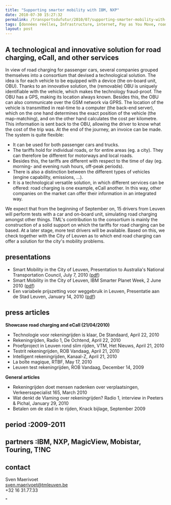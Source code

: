 ```yaml
---
title: "Supporting smarter mobility with IBM, NXP"
date: 2010-07-30 15:27:32
permalink: /transportsdufutur/2010/07/supporting-smarter-mobility-with-ibm-nxp.html
tags: [données réelles, Infrastructure, internet, Pay as You Move, roadpricing, TIC]
layout: post
---
```


<h2 class="ondertitel">A technological and innovative solution for road charging, eCall, and other services</h2> <p>In view of road charging for passenger cars, several companies grouped themselves into a consortium that devised a technological solution. The idea is for each vehicle to be equipped with a device (the on-board unit, OBU). Thanks to an innovative solution, the (removable) OBU is uniquely identifiable with the vehicle, which makes the technology fraud-proof. The OBU has a GPS, making its location always known. Besides this, the OBU can also communicate over the GSM network via GPRS. The location of the vehicle is transmitted in real-time to a computer (the back-end server), which on the one hand determines the exact position of the vehicle (the map-matching), and on the other hand calculates the cost per kilometre. This information is sent back to the OBU, allowing the driver to know what the cost of the trip was. At the end of the journey, an invoice can be made. The system is quite flexible: </p> <ul> <li>It can be used for both passenger cars and trucks. </li> <li>The tariffs hold for individual roads, or for entire areas (eg. a city). They can therefore be different for motorways and local roads. </li> <li>Besides this, the tariffs are different with respect to the time of day (eg. morning- and evening rush hours, off-peak periods). </li> <li>There is also a distinction between the different types of vehicles (engine capability, emissions, ...). </li> <li>It is a technological versatile solution, in which different services can be offered: road charging is one example, eCall another. In this way, other companies on the market can offer their information in an integrated way. </li> </ul> <p>We expect that from the beginning of September on, 15 drivers from Leuven will perform tests with a car and on-board unit, simulating road charging amongst other things. TML's contribution to the consortium is mainly the construction of a solid support on which the tariffs for road charging can be based. At a later stage, more test drivers will be available. Based on this, we check together with the City of Leuven as to which end road charging can offer a solution for the city's mobility problems. </p> <h2>presentations</h2> <ul> <li>Smart Mobility in the City of Leuven, Presentation to Australia's National Transportation Council, July 7, 2010 (<a href="https://gabrielplassat.github.io/transportsdufutur/wp-content/uploads/sites/6/2010/07/2010-07-07-ntc.pdf" target="_blank">pdf</a>) </li> <li>Smart Mobility in the City of Leuven, IBM Smarter Planet Week, 2 June 2010 (<a href="https://gabrielplassat.github.io/transportsdufutur/wp-content/uploads/sites/6/2010/07/2010-06-02-ibm-innovation-week-tml.pdf" target="_blank">pdf</a>) </li> <li>Een variabele prijszetting voor weggebruik in Leuven, Presentatie aan de Stad Leuven, January 14, 2010 (<a href="https://gabrielplassat.github.io/transportsdufutur/wp-content/uploads/sites/6/2010/07/2010-01-14-variabele-prijszetting.pdf" target="_blank">pdf</a>) </li> </ul> <h2>press articles</h2> <p><strong>Showcase road charging and eCall (21/04/2010)</strong> </p><ul> <li>Technologie voor rekeningrijden is klaar, De Standaard, April 22, 2010 </li> <li>Rekeningrijden, Radio 1, De Ochtend, April 22, 2010 </li> <li>Proefproject in Leuven rond slim rijden, VTM, Het Nieuws, April 21, 2010 </li> <li>Testrit rekeningrijden, ROB Vandaag, April 21, 2010 </li> <li>Intelligent rekeningrijden, Kanaal-Z, April 21, 2010 </li> <li>La boîte magique, RTBF, May 17, 2010 </li> <li>Leuven test rekeningrijden, ROB Vandaag, December 14, 2009 </li> </ul> <p><strong>General articles</strong> </p><ul> <li>Rekeningrijden doet mensen nadenken over verplaatsingen, Verkeersspecialist 165, March 2010 </li> <li>Wat denkt de Vlaming over rekeningrijden? Radio 1, interview in Peeters & Pichal, January 29, 2010 </li> <li>Betalen om de stad in te rijden, Knack bijlage, September 2009 </li> </ul> <h2>period :2009-2011</h2>  <h2>partners :IBM, NXP, MagicView, Mobistar, Touring, T!NC</h2><h2>contact</h2> <p>Sven Maerivoet<br /> <!-- Epost=('sv' + 'en' + '.mae' + 'rivoet' + '@' + 'tm' + 'leuv' + 'en.be') document.write('<a href=ma' + 'ilto:' + Epost + '">' + Epost + '</a>')//--> <a href=""mailto:sven.maerivoet@tmleuven.be"">sven.maerivoet@tmleuven.be</a> <br />+32 16 31.77.33</p>"
